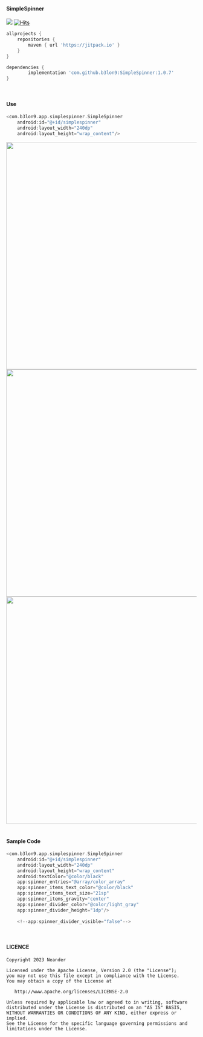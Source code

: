 #### SimpleSpinner

[![](https://jitpack.io/v/b3lon9/SimpleSpinner.svg)](https://jitpack.io/#b3lon9/SimpleSpinner)
[![Hits](https://hits.seeyoufarm.com/api/count/incr/badge.svg?url=https%3A%2F%2Fgithub.com%2Fb3lon9%2FSimpleSpinner&count_bg=%23C23B3B&title_bg=%23555555&icon=&icon_color=%23E7E7E7&title=hits&edge_flat=false)](https://hits.seeyoufarm.com)

```gradle
allprojects {
    repositories {
        maven { url 'https://jitpack.io' }
    }
}
```

```gradle
dependencies {
        implementation 'com.github.b3lon9:SimpleSpinner:1.0.7'
}
```
<br />

#### Use

```gradle
<com.b3lon9.app.simplespinner.SimpleSpinner
    android:id="@+id/simplespinner"
    android:layout_width="240dp"
    android:layout_height="wrap_content"/>
```

<div style="align:center">
<img src="https://user-images.githubusercontent.com/119420119/229076543-b478f73a-6606-4e2f-9feb-b5be54e290af.png" align="center" height="600">
<img src="https://user-images.githubusercontent.com/119420119/229076575-e538a0fb-c7e1-4295-a007-2d8526e44744.png" align="center" height="600">
<img src="https://user-images.githubusercontent.com/119420119/229088165-f9bcc9fd-8648-418f-b814-8dbcb20254a8.png" align="center" height="600">
</div>

<br />

#### Sample Code

```gradle
<com.b3lon9.app.simplespinner.SimpleSpinner
    android:id="@+id/simplespinner"
    android:layout_width="240dp"
    android:layout_height="wrap_content"
    android:textColor="@color/black"
    app:spinner_entries="@array/color_array"
    app:spinner_items_text_color="@color/black"
    app:spinner_items_text_size="21sp"
    app:spinner_items_gravity="center"
    app:spinner_divider_color="@color/light_gray"
    app:spinner_divider_height="1dp"/>
    
    <!--app:spinner_divider_visible="false"-->
```

<br />

#### LICENCE

```agsl
Copyright 2023 Neander

Licensed under the Apache License, Version 2.0 (the "License");
you may not use this file except in compliance with the License.
You may obtain a copy of the License at

   http://www.apache.org/licenses/LICENSE-2.0

Unless required by applicable law or agreed to in writing, software
distributed under the License is distributed on an "AS IS" BASIS,
WITHOUT WARRANTIES OR CONDITIONS OF ANY KIND, either express or implied.
See the License for the specific language governing permissions and
limitations under the License.
```
